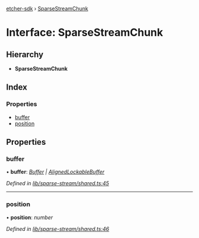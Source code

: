 [etcher-sdk](../README.md) › [SparseStreamChunk](sparsestreamchunk.md)

# Interface: SparseStreamChunk

## Hierarchy

* **SparseStreamChunk**

## Index

### Properties

* [buffer](sparsestreamchunk.md#buffer)
* [position](sparsestreamchunk.md#position)

## Properties

###  buffer

• **buffer**: *[Buffer](alignedlockablebuffer.md#buffer) | [AlignedLockableBuffer](alignedlockablebuffer.md)*

*Defined in [lib/sparse-stream/shared.ts:45](https://github.com/balena-io-modules/etcher-sdk/blob/8c389f5/lib/sparse-stream/shared.ts#L45)*

___

###  position

• **position**: *number*

*Defined in [lib/sparse-stream/shared.ts:46](https://github.com/balena-io-modules/etcher-sdk/blob/8c389f5/lib/sparse-stream/shared.ts#L46)*
